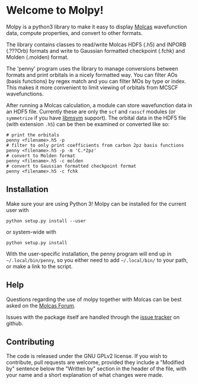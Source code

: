 # Welcome to Molpy!
Molpy is a python3 library to make it easy to display [Molcas](http://www.molcas.org)
wavefunction data, compute properties, and convert to other formats.

The library contains classes to read/write Molcas HDF5 (.h5) and INPORB (.???Orb) formats and
write to Gaussian formatted checkpoint (.fchk) and Molden (.molden) format.

The 'penny' program uses the library to manage conversions
between formats and print orbitals in a nicely formatted way.
You can filter AOs (basis functions) by regex match and you
can filter MOs by type or index. This makes it more convenient
to limit viewing of orbitals from MCSCF wavefunctions.

After running a Molcas calculation, a module can store wavefunction data
in an HDF5 file. Currently these are only the `scf` and `rasscf` modules
(or `symmetrize` if you have [libmsym](https://github.com/mcodev31/libmsym) support).
The orbital data in the HDF5 file (with extension `.h5`) can be then be examined
or converted like so:

```
# print the orbitals
penny <filename>.h5 -p
# filter to only print coefficients from carbon 2pz basis functions
penny <filename>.h5 -p -m 'C.*2pz'
# convert to Molden format
penny <filename>.h5 -c molden
# convert to Gaussian formatted checkpoint format
penny <filename>.h5 -c fchk
```

## Installation
Make sure your are using Python 3!
Molpy can be installed for the current user with
```
python setup.py install --user
```
or system-wide with
```
python setup.py install
```
With the user-specific installation, the penny program will
end up in `~/.local/bin/penny`, so you either need to add
`~/.local/bin/` to your path, or make a link to the script.

## Help
Questions regarding the use of molpy together with Molcas
can be best asked on the [Molcas Forum](https://cobalt.itc.univie.ac.at/molcasforum/).

Issues with the package itself are handled through the
[issue tracker](https://github.com/steabert/molpy/issues) on github.

## Contributing
The code is released under the GNU GPLv2 license. If you wish to contribute,
pull requests are welcome, provided they include a "Modified by" sentence below
the "Written by" section in the header of the file, with your name and a short
explanation of what changes were made.
